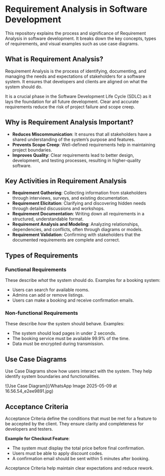 # Requirement Analysis in Software Development

This repository explains the process and significance of Requirement Analysis in software development. It breaks down the key concepts, types of requirements, and visual examples such as use case diagrams.

## What is Requirement Analysis?

Requirement Analysis is the process of identifying, documenting, and managing the needs and expectations of stakeholders for a software system. It ensures that developers and clients are aligned on what the system should do.

It is a crucial phase in the Software Development Life Cycle (SDLC) as it lays the foundation for all future development. Clear and accurate requirements reduce the risk of project failure and scope creep.

## Why is Requirement Analysis Important?

- **Reduces Miscommunication**: It ensures that all stakeholders have a shared understanding of the system’s purpose and features.
- **Prevents Scope Creep**: Well-defined requirements help in maintaining project boundaries.
- **Improves Quality**: Clear requirements lead to better design, development, and testing processes, resulting in higher-quality software.

## Key Activities in Requirement Analysis

- **Requirement Gathering**: Collecting information from stakeholders through interviews, surveys, and existing documentation.
- **Requirement Elicitation**: Clarifying and discovering hidden needs through detailed discussions and workshops.
- **Requirement Documentation**: Writing down all requirements in a structured, understandable format.
- **Requirement Analysis and Modeling**: Analyzing relationships, dependencies, and conflicts, often through diagrams or models.
- **Requirement Validation**: Confirming with stakeholders that the documented requirements are complete and correct.

## Types of Requirements

### Functional Requirements
These describe *what* the system should do.
Examples for a booking system:
- Users can search for available rooms.
- Admins can add or remove listings.
- Users can make a booking and receive confirmation emails.

### Non-functional Requirements
These describe *how* the system should behave.
Examples:
- The system should load pages in under 2 seconds.
- The booking service must be available 99.9% of the time.
- Data must be encrypted during transmission.
## Use Case Diagrams

Use Case Diagrams show how users interact with the system. They help identify system boundaries and functionalities.

![Use Case Diagram](/WhatsApp Image 2025-05-09 at 16.56.54_e2ee9891.jpg)

## Acceptance Criteria

Acceptance Criteria define the conditions that must be met for a feature to be accepted by the client. They ensure clarity and completeness for developers and testers.

**Example for Checkout Feature**:
- The system must display the total price before final confirmation.
- Users must be able to apply discount codes.
- A confirmation email should be sent within 5 minutes after booking.

Acceptance Criteria help maintain clear expectations and reduce rework.
